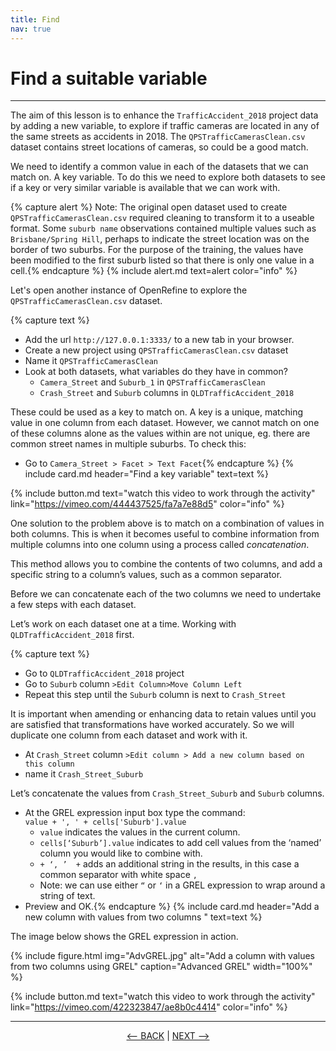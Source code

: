 ```yaml
---
title: Find
nav: true
---
```

# Find a suitable variable

--------

The aim of this lesson is to enhance the  `TrafficAccident_2018` project data by adding a new variable, to explore if traffic cameras are located in any of the same streets as accidents in 2018.  The  `QPSTrafficCamerasClean.csv`  dataset contains street locations of cameras, so could be a good match.

We need to identify a common value in each of the datasets that we can match on.  A key variable.  To do this we need to explore both datasets to see if a key or very similar variable is available that we can work with. 

{% capture alert %} Note: The original open dataset used to create `QPSTrafficCamerasClean.csv` required cleaning to transform it to a useable format. Some `suburb name` observations contained multiple values such as `Brisbane/Spring Hill`, perhaps to indicate the street location was on the border of two suburbs.  For the purpose of the training, the values have been modified to the first suburb listed so that there is only one value in a cell.{% endcapture %}
{% include alert.md text=alert color="info" %}

Let's open another instance of OpenRefine to explore the  `QPSTrafficCamerasClean.csv` dataset.  

{% capture text %}
- Add the url  `http://127.0.0.1:3333/`  to a new tab in your browser.  
- Create a new project using  `QPSTrafficCamerasClean.csv`  dataset
- Name it  `QPSTrafficCamerasClean`
- Look at both datasets, what variables do they have in common?
  - `Camera_Street`  and  `Suburb_1`  in  `QPSTrafficCamerasClean`
  - `Crash_Street`  and `Suburb`  columns in  `QLDTrafficAccident_2018`
 
These could be used as a key to match on.  A key is a unique, matching value in one column from each dataset.  However, we cannot match on one of these columns alone as the values within are not unique, eg. there are common street names in multiple suburbs. To check this:

- Go to `Camera_Street > Facet > Text Facet`{% endcapture %} 
{% include card.md header="Find a key variable" text=text %}

{% include button.md text="watch this video to work through the activity" link="https://vimeo.com/444437525/fa7a7e88d5" color="info" %}


One solution to the problem above is to match on a combination of values in both columns.  This is when it becomes useful to combine information from multiple columns into one column using a process called *concatenation*. 

This method allows you to combine the contents of two columns, and add a specific string to a column’s values, such as a common separator.

Before we can concatenate each of the two columns we need to undertake a few steps with each dataset.

Let’s work on each dataset one at a time.  Working with  `QLDTrafficAccident_2018` first.

{% capture text %}
- Go to `QLDTrafficAccident_2018` project
- Go to  `Suburb`  column  `>Edit Column>Move Column Left`
- Repeat this step until the  `Suburb`  column is next to  `Crash_Street`

It is important when amending or enhancing data to retain values until you are satisfied that transformations have worked accurately. So we will duplicate one column from each dataset and work with it. 

- At  `Crash_Street`  column  `>Edit column > Add a new column based on this column`
- name it  `Crash_Street_Suburb`

Let’s concatenate the values from `Crash_Street_Suburb`  and `Suburb`  columns.

- At the GREL expression input box type the command:  
  `value + ', ' + cells['Suburb'].value` 
  - `value`  indicates the values in the current column.
  - `cells[‘Suburb’].value`  indicates to add cell values from the ‘named’ column you would like to combine with.
  - ` + ‘, ’  + ` adds an additional string in the results, in this case a common separator with white space `, `
  - Note: we can use either  `“`  or  `‘` in a GREL expression to wrap around a string of text.
- Preview and OK.{% endcapture %} 
{% include card.md header="Add a new column with values from two columns " text=text %}

The image below shows the GREL expression in action. 

{% include figure.html img="AdvGREL.jpg" alt="Add a column with values from two columns using GREL" caption="Advanced GREL" width="100%" %}

{% include button.md text="watch this video to work through the activity" link="https://vimeo.com/422323847/ae8b0c4414" color="info" %}

----

<p align="center">
  <a href="https://griffithunilibrary.github.io/Advanced-data-wrangle/content/2-lesson.html"><-- BACK</a> |
  <a href="https://griffithunilibrary.github.io/Advanced-data-wrangle/content/4-lesson.html">NEXT --></a>
</p>
